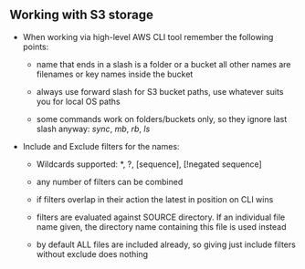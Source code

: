 ## Working with S3 storage

* When working via high-level AWS CLI tool remember the following points:

  * name that ends in a slash is a folder or a bucket all other names are filenames or key names inside the bucket
  
  * always use forward slash for S3 bucket paths, use whatever suits you for local OS paths
  
  * some commands work on folders/buckets only, so they ignore last slash anyway: *sync*, *mb*, *rb*, *ls*
  
* Include and Exclude filters for the names:

  * Wildcards supported: *, ?, [sequence], [!negated sequence]
  
  * any number of filters can be combined
  
  * if filters overlap in their action the latest in position on CLI wins
  
  * filters are evaluated against SOURCE directory. If an individual file name given, 
  the directory name containing this file is used instead
  
  * by default ALL files are included already, so giving just include filters without exclude does nothing
   
